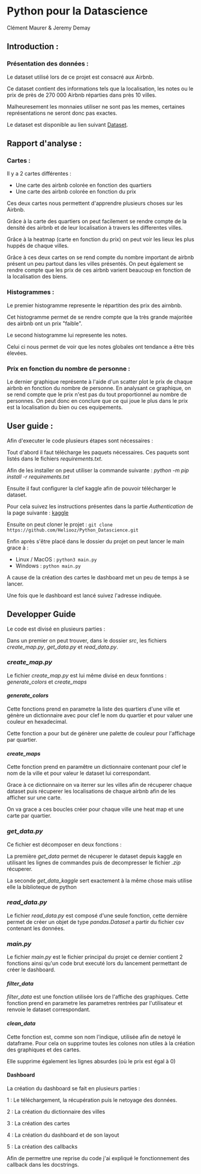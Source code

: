 # Python pour la Datascience

Clément Maurer & Jeremy Demay


## Introduction : 

### Présentation des données :

Le dataset utilisé lors de ce projet est consacré aux Airbnb. 

Ce dataset contient des informations tels que la localisation, les notes ou le prix de près de 270 000 Airbnb réparties dans près 10 villes.

Malheuresement les monnaies utiliser ne sont pas les memes, certaines représentations ne seront donc pas exactes. 

Le dataset est disponible au lien suivant [Dataset](https://www.kaggle.com/mysarahmadbhat/airbnb-listings-reviews).

## Rapport d'analyse : 

### Cartes :

Il y a 2 cartes différentes : 
* Une carte des airbnb colorée en fonction des quartiers
* Une carte des airbnb colorée en fonction du prix   

Ces deux cartes nous permettent d'apprendre plusieurs choses sur les Airbnb.

Grâce à la carte des quartiers on peut facilement se rendre compte de la densité des airbnb et de leur localisation à travers les differentes villes.

Grâce à la heatmap (carte en fonction du prix) on peut voir les lieux les plus huppés de chaque villes. 

Grâce à ces deux cartes on se rend compte du nombre important de airbnb présent un peu partout dans les villes présentés. On peut également se rendre compte que les prix de ces airbnb varient beaucoup en fonction de la localisation des biens.

### Histogrammes : 

Le premier histogramme represente le répartition des prix des airnbnb. 

Cet histogramme permet de se rendre compte que la très grande majoritée des airbnb ont un prix "faible".

Le second histogramme lui represente les notes. 

Celui ci nous permet de voir que les notes globales ont tendance a être très élevées.

### Prix en fonction du nombre de personne : 

Le dernier graphique représente à l'aide d'un scatter plot le prix de chaque airbnb en fonction du nombre de personne. En analysant ce graphique, on se rend compte que le prix n'est pas du tout proportionnel au nombre de personnes. On peut donc en conclure que ce qui joue le plus dans le prix est la localisation du bien ou ces equipements.

## User guide : 

Afin d'executer le code plusieurs étapes sont nécessaires : 

Tout d'abord il faut télécharge les paquets nécessaires. Ces paquets sont listés dans le fichiers *requirements.txt*.


Afin de les installer on peut utiliser la commande suivante : *python -m pip install -r requirements.txt*

Ensuite il faut configurer la clef kaggle afin de pouvoir télécharger le dataset.

Pour cela suivez les instructions présentes dans la partie *Authentication* de la page suivante :
[kaggle](https://www.kaggle.com/docs/api)

Ensuite on peut cloner le projet : `git clone https://github.com/Heliooz/Python_Datascience.git`

Enfin après s'être placé dans le dossier du projet on peut lancer le main grace à : 

* Linux / MacOS : `python3 main.py`
* Windows : `python main.py`

A cause de la création des cartes le dashboard met un peu de temps à se lancer. 

Une fois que le dashboard est lancé suivez l'adresse indiquée.

## Developper Guide 

Le code est divisé en plusieurs parties :

Dans un premier on peut trouver, dans le dossier *src*, les fichiers *create_map.py*, *get_data.py* et *read_data.py*.

### *create_map.py*

Le fichier *create_map.py* est lui même divisé en deux fonntions : *generate_colors* et *create_maps*

#### *generate_colors*

Cette fonctions prend en parametre la liste des quartiers d'une ville et génère un dictionnaire avec pour clef le nom du quartier et pour valuer une couleur en hexadecimal. 

Cette fonction a pour but de génèrer une palette de couleur pour l'affichage par quartier.

#### *create_maps*

Cette fonction prend en paramêtre un dictionnaire contenant pour clef le nom de la ville et pour valeur le dataset lui correspondant.

Grace à ce dictionnaire on va iterrer sur les villes afin de récuperer chaque dataset puis récuperer les localisations de chaque airbnb afin de les afficher sur une carte. 

On va grace a ces boucles créer pour chaque ville une heat map et une carte par quartier.

### *get_data.py*

Ce fichier est décomposer en deux fonctions : 

La première *get_data* permet de récuperer le dataset depuis kaggle en utilisant les lignes de commandes puis de decompresser le fichier *.zip* récuperer.

La seconde *get_data_kaggle* sert exactement à la même chose mais utilise elle la biblioteque de python 

### *read_data.py*

Le fichier *read_data.py* est composé d'une seule fonction, cette dernière permet de créer un objet de type *pandas.Dataset* a partir du fichier csv contenant les données.


### *main.py*

Le fichier *main.py* est le fichier principal du projet ce dernier contient 2 fonctions ainsi qu'un code brut executé lors du lancement permettant de créer le dashboard. 

#### *filter_data*

*filter_data* est une fonction utilisée lors de l'affiche des graphiques. Cette fonction prend en parametre les parametres rentrées par l'utilisateur et renvoie le dataset correspondant.


#### *clean_data*

Cette fonction est, comme son nom l'indique, utilisée afin de netoyé le dataframe. Pour cela on supprime toutes les colones non utiles à la création des graphiques et des cartes. 

Elle supprime également les lignes absurdes (où le prix est égal à 0)

#### Dashboard 

La création du dashboard se fait en plusieurs parties : 

1 : Le téléchargement, la récupération puis le netoyage des données.

2 : La création du dictionnaire des villes 

3 : La création des cartes 

4 : La création du dashboard et de son layout

5 : La création des callbacks

Afin de permettre une reprise du code j'ai expliqué le fonctionnement des callback dans les docstrings.

